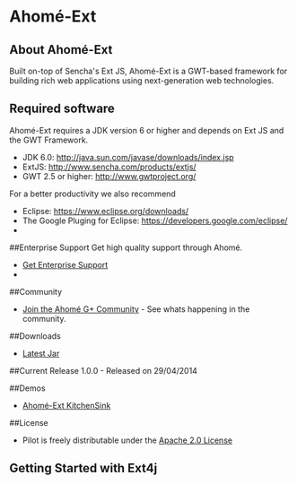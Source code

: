 # Ahomé-Ext

## About Ahomé-Ext

Built on-top of Sencha's Ext JS, Ahomé-Ext is a GWT-based framework for building rich web applications using next-generation web technologies.

## Required software

Ahomé-Ext requires a JDK version 6 or higher and depends on Ext JS and the GWT Framework.

* JDK 6.0: http://java.sun.com/javase/downloads/index.jsp
* ExtJS: http://www.sencha.com/products/extjs/
* GWT 2.5 or higher: http://www.gwtproject.org/


For a better productivity we also recommend

* Eclipse: https://www.eclipse.org/downloads/
* The Google Pluging for Eclipse: https://developers.google.com/eclipse/
* 
##Enterprise Support
Get high quality support through Ahomé.

* <a href="http://opensource.ahome-it.com/pricing/">Get Enterprise Support</a>
* 

##Community
* [Join the Ahomé G+ Community](https://plus.google.com/u/0/communities/106380618381566688303) - See whats happening in the community.



##Downloads
* [Latest Jar ](http://emitrom.com/pilot/download)

##Current Release
1.0.0 - Released on 29/04/2014

##Demos
* [Ahomé-Ext KitchenSink](http://ahome-it.github.io/ahome-ext/)


##License
* Pilot is freely distributable under the [Apache 2.0 License](http://www.apache.org/licenses/LICENSE-2.0.html)

## Getting Started with Ext4j
